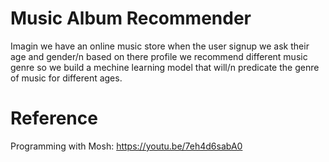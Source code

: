 # <b> Music Album Recommender </b> 
Imagin we have an online music store when the user signup we ask their age and gender/n
based on there profile we recommend different music genre so we build a mechine learning model that will/n
predicate the genre of music for different ages. 

# Reference
Programming with Mosh: https://youtu.be/7eh4d6sabA0
